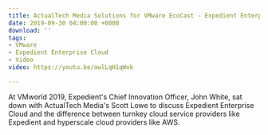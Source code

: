 ```yaml
---
title: ActualTech Media Solutions for VMware EcoCast - Expedient Enterprise Cloud
date: 2019-09-30 04:00:00 +0000
download: ''
tags:
- VMware
- Expedient Enterprise Cloud
- Video
video: https://youtu.be/awlLqH1qWok

---
```

At VMworld 2019, Expedient's Chief Innovation Officer, John White, sat down with ActualTech Media's Scott Lowe to discuss Expedient Enterprise Cloud and the difference between turnkey cloud service providers like Expedient and hyperscale cloud providers like AWS.